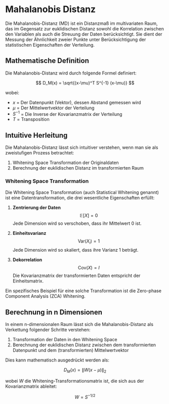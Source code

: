 # Mahalanobis Distanz

Die Mahalanobis-Distanz (MD) ist ein Distanzmaß im multivariaten Raum, das im Gegensatz zur euklidischen Distanz sowohl die Korrelation zwischen den Variablen als auch die Streuung der Daten berücksichtigt. Sie dient der Messung der Ähnlichkeit zweier Punkte unter Berücksichtigung der statistischen Eigenschaften der Verteilung.

## Mathematische Definition

Die Mahalanobis-Distanz wird durch folgende Formel definiert:

$$
D_M(x) = \sqrt{(x-\mu)^T S^{-1} (x-\mu)}
$$

wobei:
- $x$ = Der Datenpunkt (Vektor), dessen Abstand gemessen wird
- $\mu$ = Der Mittelwertvektor der Verteilung
- $S^{-1}$ = Die Inverse der Kovarianzmatrix der Verteilung
- $T$ = Transposition

## Intuitive Herleitung

Die Mahalanobis-Distanz lässt sich intuitiver verstehen, wenn man sie als zweistufigen Prozess betrachtet:

1. Whitening Space Transformation der Originaldaten
2. Berechnung der euklidischen Distanz im transformierten Raum

### Whitening Space Transformation

Die Whitening Space Transformation (auch Statistical Whitening genannt) ist eine Datentransformation, die drei wesentliche Eigenschaften erfüllt:

1. **Zentrierung der Daten**
   $$\mathbb{E}[X] = 0$$
   Jede Dimension wird so verschoben, dass ihr Mittelwert 0 ist.

2. **Einheitsvarianz**
   $$\text{Var}(X_i) = 1$$
   Jede Dimension wird so skaliert, dass ihre Varianz 1 beträgt.

3. **Dekorrelation**
   $$\text{Cov}(X) = I$$
   Die Kovarianzmatrix der transformierten Daten entspricht der Einheitsmatrix.

Ein spezifisches Beispiel für eine solche Transformation ist die Zero-phase Component Analysis (ZCA) Whitening.

## Berechnung in n Dimensionen

In einem n-dimensionalen Raum lässt sich die Mahalanobis-Distanz als Verkettung folgender Schritte verstehen:

1. Transformation der Daten in den Whitening Space
2. Berechnung der euklidischen Distanz zwischen dem transformierten Datenpunkt und dem (transformierten) Mittelwertvektor

Dies kann mathematisch ausgedrückt werden als:

$$
D_M(x) = \|W(x-\mu)\|_2
$$

wobei $W$ die Whitening-Transformationsmatrix ist, die sich aus der Kovarianzmatrix ableitet:

$$
W = S^{-1/2}
$$
